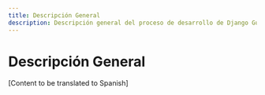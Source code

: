 ```yaml
---
title: Descripción General
description: Descripción general del proceso de desarrollo de Django Guardian
---
```


# Descripción General

[Content to be translated to Spanish]

<!-- This page content will be translated from the main English develop/overview.md -->
